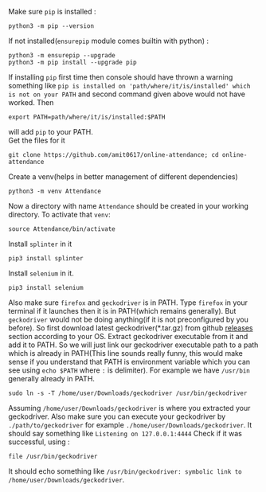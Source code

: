 Make sure `pip` is installed :
```
python3 -m pip --version
```
If not installed(`ensurepip` module comes builtin with python) :
```
python3 -m ensurepip --upgrade
python3 -m pip install --upgrade pip
```
If installing `pip` first time then console should have thrown a warning something like `pip is installed on 'path/where/it/is/installed' which is not on your PATH` and second command given above would not have worked. Then
```
export PATH=path/where/it/is/installed:$PATH
```
will add `pip` to your PATH.  
Get the files for it
```
git clone https://github.com/amit0617/online-attendance; cd online-attendance
```
Create a venv(helps in better management of different dependencies)
```
python3 -m venv Attendance
```
Now a directory with name `Attendance` should be created in your working directory.
To activate that `venv`:
```
source Attendance/bin/activate
```
Install `splinter` in it 
```
pip3 install splinter
```
Install `selenium` in it.
```
pip3 install selenium
```
Also make sure `firefox` and `geckodriver` is in PATH. Type `firefox` in your terminal if it launches then it is in PATH(which remains generally). But `geckodriver` would not be doing anything(if it is not preconfigured by you before).
So first download latest geckodriver(*.tar.gz) from github [releases](https://github.com/mozilla/geckodriver/releases) section according to your OS. Extract geckodriver executable from it and add it to PATH.
So we will just link our geckodriver executable path to a path which is already in PATH(This line sounds really funny, this would make sense if you understand that PATH is environment variable which you can see using `echo $PATH` where `:` is delimiter). For example we have `/usr/bin` generally already in PATH.
```
sudo ln -s -T /home/user/Downloads/geckodriver /usr/bin/geckodriver
```
Assuming `/home/user/Downloads/geckodriver` is where you extracted your geckodriver. Also make sure you can execute your geckodriver by `./path/to/geckodriver` for example `./home/user/Downloads/geckodriver`. It should say something like `Listening on 127.0.0.1:4444`
Check if it was successful, using : 
```
file /usr/bin/geckodriver
```
It should echo something like `/usr/bin/geckodriver: symbolic link to /home/user/Downloads/geckodriver`.

